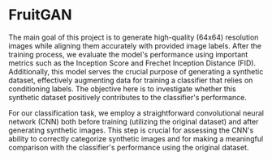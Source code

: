 # FruitGAN
The main goal of this project is to generate high-quality (64x64) resolution images while aligning them accurately with provided image labels. After the training process, we evaluate the model's performance using important metrics such as the Inception Score and Frechet Inception Distance (FID). Additionally, this model serves the crucial purpose of generating a synthetic dataset, effectively augmenting data for training a classifier that relies on conditioning labels. The objective here is to investigate whether this synthetic dataset positively contributes to the classifier's performance.

For our classification task, we employ a straightforward convolutional neural network (CNN) both before training (utilizing the original dataset) and after generating synthetic images. This step is crucial for assessing the CNN's ability to correctly categorize synthetic images and for making a meaningful comparison with the classifier's performance using the original dataset.
